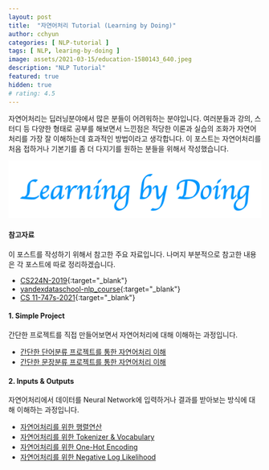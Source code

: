 ```yaml
---
layout: post
title:  "자연어처리 Tutorial (Learning by Doing)"
author: cchyun
categories: [ NLP-tutorial ]
tags: [ NLP, learing-by-doing ]
image: assets/2021-03-15/education-1580143_640.jpeg
description: "NLP Tutorial"
featured: true
hidden: true
# rating: 4.5
---
```


자연어처리는 딥러닝분야에서 많은 분들이 어려워하는 분야입니다. 여러분들과 강의, 스터디 등 다양한 형태로 공부를 해보면서 느낀점은 적당한 이론과 실습의 조화가 자연어처리를 가장 잘 이해하는데 효과적인 방법이라고 생각합니다. 이 포스트는 자연어처리를 처음 접하거나 기본기를 좀 더 다지기를 원하는 분들을 위해서 작성했습니다.

![](../assets/2021-03-10/learning-by-doing.png)


#### 참고자료

이 포스트를 작성하기 위해서 참고한 주요 자료입니다. 나머지 부분적으로 참고한 내용은 각 포스트에 따로 정리하겠습니다.

- [CS224N-2019](https://web.stanford.edu/class/archive/cs/cs224n/cs224n.1194/){:target="_blank"}
- [yandexdataschool-nlp_course](https://github.com/yandexdataschool/nlp_course){:target="_blank"}
- [CS 11-747s-2021](http://phontron.com/class/nn4nlp2021/schedule.html){:target="_blank"}


#### 1. Simple Project

간단한 프로젝트를 직접 만들어보면서 자연어처리에 대해 이해하는 과정입니다.

- [간단한 단어분류 프로젝트를 통한 자연어처리 이해](../nlp-tutorial-01-01-sequence-prediction/)
- [간단한 문장분류 프로젝트를 통한 자연어처리 이해](../nlp-tutorial-01-02-sentence-prediction)


#### 2. Inputs & Outputs

자연어처리에서 데이터를 Neural Network에 입력하거나 결과를 받아보는 방식에 대해 이해하는 과정입니다.

- [자연어처리를 위한 행렬연산](../nlp-tutorial-02-01-matrix-equations/)
- [자연어처리를 위한 Tokenizer & Vocabulary](../nlp-tutorial-02-02-tokenizer/)
- [자연어처리를 위한 One-Hot Encoding](../nlp-tutorial-02-03-one-hot/)
- [자연어처리를 위한 Negative Log Likelihood](../nlp-tutorial-02-04-negative-log-likelihood/)
